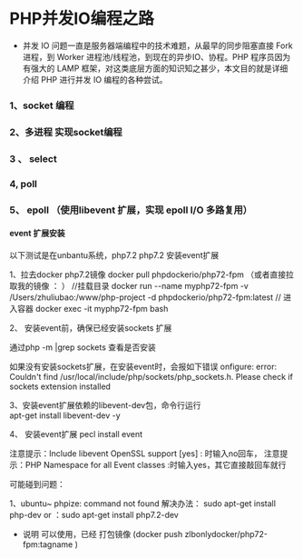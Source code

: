 # PHP并发IO编程之路
* 并发 IO 问题一直是服务器端编程中的技术难题，从最早的同步阻塞直接 Fork 进程，到 Worker 进程池/线程池，到现在的异步IO、协程。PHP 程序员因为有强大的 LAMP 框架，对这类底层方面的知识知之甚少，本文目的就是详细介绍 PHP 进行并发 IO 编程的各种尝试。
 ### 1、socket 编程
 ### 2、多进程 实现socket编程
 ### 3 、 select  
 ### 4, poll 
 ### 5、 epoll （使用libevent 扩展，实现 epoll I/O 多路复用）
 
#### event 扩展安装 

以下测试是在unbantu系统，php7.2
php7.2 安装event扩展

1、拉去docker php7.2镜像
docker pull phpdockerio/php72-fpm （或者直接拉取我的镜像 ： ）
//挂载目录
docker run --name  myphp72-fpm -v /Users/zhuliubao:/www/php-project  -d phpdockerio/php72-fpm:latest
// 进入容器
docker exec -it myphp72-fpm bash 

2、 安装event前，确保已经安装sockets 扩展

通过php -m |grep sockets 查看是否安装

如果没有安装sockets扩展，在安装event时，会报如下错误
onfigure: error: Couldn't find /usr/local/include/php/sockets/php_sockets.h. Please check if sockets extension installed


3、安装event扩展依赖的libevent-dev包，命令行运行   
apt-get install libevent-dev -y

4、 安装event扩展
pecl install event

注意提示：Include libevent OpenSSL support [yes] : 时输入no回车，
注意提示：PHP Namespace for all Event classes :时输入yes，其它直接敲回车就行


可能碰到问题：

1、ubuntu~ phpize: command not found
解决办法：
sudo apt-get install php-dev
or ：sudo apt-get install php7.2-dev

 * 说明 可以使用，已经 打包镜像 (docker push zlbonlydocker/php72-fpm:tagname
)
